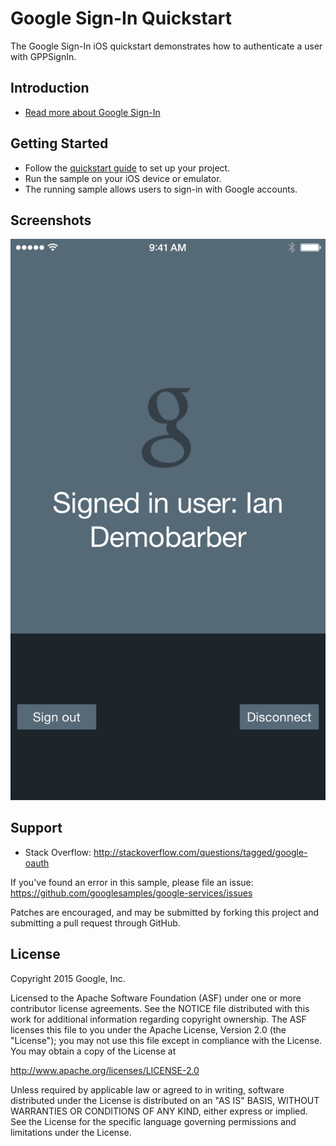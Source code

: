 Google Sign-In Quickstart
=========================

The Google Sign-In iOS quickstart demonstrates how to authenticate a user with GPPSignIn.

Introduction
------------

- [Read more about Google Sign-In](https://developers.google.com/identity/sign-in/)

Getting Started
---------------

- Follow the [quickstart guide](https://developers.google.com/identity/sign-in/ios/start) to set up your project.
- Run the sample on your iOS device or emulator.
- The running sample allows users to sign-in with Google accounts.

Screenshots
-----------
![Screenshot](Screenshot/sign-in-sample.png)

Support
-------

- Stack Overflow: http://stackoverflow.com/questions/tagged/google-oauth

If you've found an error in this sample, please file an issue:
https://github.com/googlesamples/google-services/issues

Patches are encouraged, and may be submitted by forking this project and
submitting a pull request through GitHub.

License
-------

Copyright 2015 Google, Inc.

Licensed to the Apache Software Foundation (ASF) under one or more contributor
license agreements.  See the NOTICE file distributed with this work for
additional information regarding copyright ownership.  The ASF licenses this
file to you under the Apache License, Version 2.0 (the "License"); you may not
use this file except in compliance with the License.  You may obtain a copy of
the License at

  http://www.apache.org/licenses/LICENSE-2.0

Unless required by applicable law or agreed to in writing, software
distributed under the License is distributed on an "AS IS" BASIS, WITHOUT
WARRANTIES OR CONDITIONS OF ANY KIND, either express or implied.  See the
License for the specific language governing permissions and limitations under
the License.
